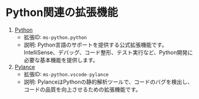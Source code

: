 <!--

Copyright © lvncer
All rights reserved.
Creative Commons Attribution 4.0 License (International): https://creativecommons.org/licenses/by/4.0/legalcode

-->

# Python関連の拡張機能

1. [Python](https://marketplace.visualstudio.com/items?itemName=ms-python.python)
   - 拡張ID: `ms-python.python`
   - 説明: Python言語のサポートを提供する公式拡張機能です。IntelliSense、デバッグ、コード整形、テスト実行など、Python開発に必要な基本機能を提供します。
2. [Pylance](https://marketplace.visualstudio.com/items?itemName=ms-python.vscode-pylance)
   - 拡張ID: `ms-python.vscode-pylance`
   - 説明: PylanceはPythonの静的解析ツールで、コードのバグを検出し、コードの品質を向上させるための拡張機能です。
